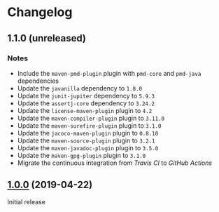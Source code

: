 # Changelog

## 1.1.0 (unreleased)

### Notes
- Include the `maven-pmd-plugin` plugin with `pmd-core` and `pmd-java` dependencies
- Update the `javanilla` dependency to `1.8.0`
- Update the `junit-jupiter` dependency to `5.9.3`
- Update the `assertj-core` dependency to `3.24.2`
- Update the `license-maven-plugin` plugin to `4.2`
- Update the `maven-compiler-plugin` plugin to `3.11.0`
- Update the `maven-surefire-plugin` plugin to `3.1.0`
- Update the `jacoco-maven-plugin` plugin to `0.8.10`
- Update the `maven-source-plugin` plugin to `3.2.1`
- Update the `maven-javadoc-plugin` plugin to `3.5.0`
- Update the `maven-gpg-plugin` plugin to `3.1.0`
- Migrate the continuous integration from _Travis CI_ to _GitHub Actions_

## [1.0.0](https://github.com/AlexisJehan/DsvMender/releases/tag/v1.0.0) (2019-04-22)
Initial release